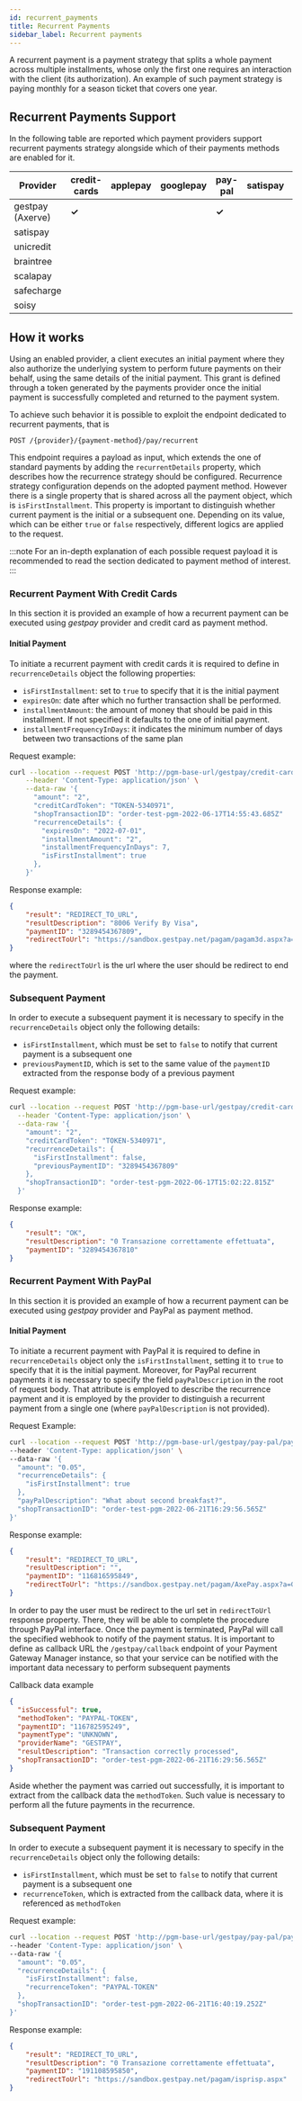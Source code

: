 ```yaml
---
id: recurrent_payments
title: Recurrent Payments
sidebar_label: Recurrent payments
---
```

A recurrent payment is a payment strategy that splits a whole payment across multiple installments,
whose only the first one requires an interaction with the client (its authorization).
An example of such payment strategy is paying monthly for a season ticket that covers one year.

## Recurrent Payments Support
In the following table are reported which payment providers support recurrent payments strategy
alongside which of their payments methods are enabled for it.

| Provider                | credit-cards | applepay | googlepay | pay-pal | satispay | scalapay | safecharge | soisy |
|-------------------------|--------------|----------|-----------|---------|----------|----------|------------|-------|
| gestpay (Axerve)        | **✓**        |          |           | **✓**   |          |          |            |       |
| satispay                |              |          |           |         |          |          |            |       |
| unicredit               |              |          |           |         |          |          |            |       |
| braintree               |              |          |           |         |          |          |            |       |
| scalapay                |              |          |           |         |          |          |            |       |
| safecharge              |              |          |           |         |          |          |            |       |
| soisy                   |              |          |           |         |          |          |            |       |

## How it works
Using an enabled provider, a client executes an initial payment where they also authorize the underlying
system to perform future payments on their behalf, using the same details of the initial payment.
This grant is defined through a token generated by the payments provider once the initial payment
is successfully completed and returned to the payment system.

To achieve such behavior it is possible to exploit the endpoint dedicated to recurrent payments, that is

    POST /{provider}/{payment-method}/pay/recurrent

This endpoint requires a payload as input, which extends the one of standard payments by adding the `recurrentDetails` property,
which describes how the recurrence strategy should be configured.
Recurrence strategy configuration depends on the adopted payment method. However there is a single
property that is shared across all the payment object, which is `isFirstInstallment`. This property is important
to distinguish whether current payment is the initial or a subsequent one. Depending on its value,
which can be either `true` or `false` respectively, different logics are applied to the request.

:::note
For an in-depth explanation of each possible request payload it is recommended to read the
section dedicated to payment method of interest.
:::

### Recurrent Payment With Credit Cards
In this section it is provided an example of how a recurrent payment can be executed using
*gestpay* provider and credit card as payment method.

#### Initial Payment
To initiate a recurrent payment with credit cards it is required to define in `recurrenceDetails` object
the following properties:

- `isFirstInstallment`: set to `true` to specify that it is the initial payment
- `expiresOn`: date after which no further transaction shall be performed.
- `installmentAmount`: the amount of money that should be paid in this installment.
  If not specified it defaults to the one of initial payment.
- `installmentFrequencyInDays`: it indicates the minimum number of days between two transactions of the same plan

Request example:

```sh
curl --location --request POST 'http://pgm-base-url/gestpay/credit-cards/pay/recurrent' \
    --header 'Content-Type: application/json' \
    --data-raw '{
      "amount": "2",
      "creditCardToken": "TOKEN-5340971",
      "shopTransactionID": "order-test-pgm-2022-06-17T14:55:43.685Z"
      "recurrenceDetails": {
        "expiresOn": "2022-07-01",
        "installmentAmount": "2",
        "installmentFrequencyInDays": 7,
        "isFirstInstallment": true
      },
    }'
```

Response example:

```json
{
    "result": "REDIRECT_TO_URL",
    "resultDescription": "8006 Verify By Visa",
    "paymentID": "3289454367809",
    "redirectToUrl": "https://sandbox.gestpay.net/pagam/pagam3d.aspx?a=GESPAY89958&b=717aec0b-014e-4a6b-b4d2-86e9eff2d690&axerve3D=True&IsLightBox=False"
}
```

where the `redirectToUrl` is the url where the user should be redirect to end the payment.

### Subsequent Payment
In order to execute a subsequent payment it is necessary to specify in the `recurrenceDetails` object
only the following details:

- `isFirstInstallment`, which must be set to `false` to notify that current payment is a subsequent one
- `previousPaymentID`, which is set to the same value of the `paymentID` extracted from the response body of a previous payment

Request example:

```sh
curl --location --request POST 'http://pgm-base-url/gestpay/credit-cards/pay/recurrent' \
  --header 'Content-Type: application/json' \
  --data-raw '{
    "amount": "2",
    "creditCardToken": "TOKEN-5340971",
    "recurrenceDetails": {
      "isFirstInstallment": false,
      "previousPaymentID": "3289454367809"
    },
    "shopTransactionID": "order-test-pgm-2022-06-17T15:02:22.815Z"
  }'
```

Response example:

```json
{
    "result": "OK",
    "resultDescription": "0 Transazione correttamente effettuata",
    "paymentID": "3289454367810"
}
```

### Recurrent Payment With PayPal
In this section it is provided an example of how a recurrent payment can be executed using
*gestpay* provider and PayPal as payment method.

#### Initial Payment
To initiate a recurrent payment with PayPal it is required to define in `recurrenceDetails` object
only the `isFirstInstallment`, setting it to `true` to specify that it is the initial payment.
Moreover, for PayPal recurrent payments it is necessary to specify the field `payPalDescription`
in the root of request body. That attribute is employed to describe the recurrence payment and it
is employed by the provider to distinguish a recurrent payment from a single one
(where `payPalDescription` is not provided).

Request Example:

```sh
curl --location --request POST 'http://pgm-base-url/gestpay/pay-pal/pay/recurrent' \
--header 'Content-Type: application/json' \
--data-raw '{
  "amount": "0.05",
  "recurrenceDetails": {
    "isFirstInstallment": true
  },
  "payPalDescription": "What about second breakfast?",
  "shopTransactionID": "order-test-pgm-2022-06-21T16:29:56.565Z"
}'
```

Response example:

```json
{
    "result": "REDIRECT_TO_URL",
    "resultDescription": "",
    "paymentID": "116816595849",
    "redirectToUrl": "https://sandbox.gestpay.net/pagam/AxePay.aspx?a=GESPAY89958&b=cb0b4812-b87e-4a89-a140-8c565a51cf8c&paymentType=PAYPAL&singlePayment=true"
}
```

In order to pay the user must be redirect to the url set in `redirectToUrl` response property. There, they will
be able to complete the procedure through PayPal interface. Once the payment is terminated, PayPal will call
the specified webhook to notify of the payment status. It is important to define as callback URL the `/gestpay/callback`
endpoint of your Payment Gateway Manager instance, so that your service can be notified with the important
data necessary to perform subsequent payments

Callback data example

```json
{
  "isSuccessful": true,
  "methodToken": "PAYPAL-TOKEN",
  "paymentID": "116782595249",
  "paymentType": "UNKNOWN",
  "providerName": "GESTPAY",
  "resultDescription": "Transaction correctly processed",
  "shopTransactionID": "order-test-pgm-2022-06-21T16:29:56.565Z"
}
```

Aside whether the payment was carried out successfully, it is important to extract from the callback data
the `methodToken`. Such value is necessary to perform all the future payments in the recurrence.

### Subsequent Payment
In order to execute a subsequent payment it is necessary to specify in the `recurrenceDetails` object
only the following details:

- `isFirstInstallment`, which must be set to `false` to notify that current payment is a subsequent one
- `recurrenceToken`, which is extracted from the callback data, where it is referenced as `methodToken`

Request example:

```sh
curl --location --request POST 'http://pgm-base-url/gestpay/pay-pal/pay/recurrent' \
--header 'Content-Type: application/json' \
--data-raw '{
  "amount": "0.05",
  "recurrenceDetails": {
    "isFirstInstallment": false,
    "recurrenceToken": "PAYPAL-TOKEN"
  },
  "shopTransactionID": "order-test-pgm-2022-06-21T16:40:19.252Z"
}'
```

Response example:

```json
{
    "result": "REDIRECT_TO_URL",
    "resultDescription": "0 Transazione correttamente effettuata",
    "paymentID": "191108595850",
    "redirectToUrl": "https://sandbox.gestpay.net/pagam/isprisp.aspx"
}
```
